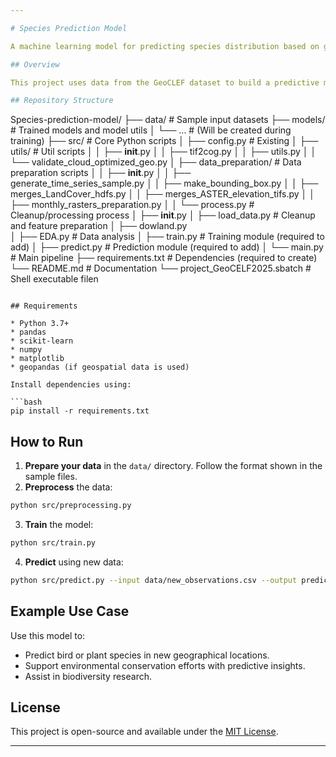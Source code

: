 ```yaml
---

# Species Prediction Model

A machine learning model for predicting species distribution based on geospatial and environmental data.

## Overview

This project uses data from the GeoCLEF dataset to build a predictive model for determining the likelihood of species presence in various geographical regions. The goal is to assist ecological research and environmental monitoring through automated predictions.

## Repository Structure

```
Species-prediction-model/
├── data/                                      # Sample input datasets
├── models/                                    # Trained models and model utils
│ └── ...                                      # (Will be created during training)
├── src/                                       # Core Python scripts
│ ├── config.py                                # Existing
│ ├── utils/                                   # Util scripts
│ │ ├── __init__.py
│ │ ├── tif2cog.py
│ │ ├── utils.py
│ │ └── validate_cloud_optimized_geo.py
│ ├── data_preparation/                       # Data preparation scripts
│ │ ├── __init__.py
│ │ ├── generate_time_series_sample.py
│ │ ├── make_bounding_box.py
│ │ ├── merges_LandCover_hdfs.py
│ │ ├── merges_ASTER_elevation_tifs.py
│ │ ├── monthly_rasters_preparation.py
│ │ └── process.py                           # Cleanup/processing process
│ ├── __init__.py
│ ├── load_data.py                           # Cleanup and feature preparation
│ ├── dowland.py                           
│ ├── EDA.py                                 # Data analysis
│ ├── train.py                               # Training module (required to add)
│ ├── predict.py                             # Prediction module (required to add)
│ └── main.py                                # Main pipeline
├── requirements.txt                         # Dependencies (required to create)
└── README.md                                # Documentation
└── project_GeoCELF2025.sbatch               # Shell executable filen
```

## Requirements

* Python 3.7+
* pandas
* scikit-learn
* numpy
* matplotlib
* geopandas (if geospatial data is used)

Install dependencies using:

```bash
pip install -r requirements.txt
```

## How to Run

1. **Prepare your data** in the `data/` directory. Follow the format shown in the sample files.
2. **Preprocess** the data:

```bash
python src/preprocessing.py
```

3. **Train** the model:

```bash
python src/train.py
```

4. **Predict** using new data:

```bash
python src/predict.py --input data/new_observations.csv --output predictions.csv
```

## Example Use Case

Use this model to:

* Predict bird or plant species in new geographical locations.
* Support environmental conservation efforts with predictive insights.
* Assist in biodiversity research.

## License

This project is open-source and available under the [MIT License](LICENSE).

---
```

